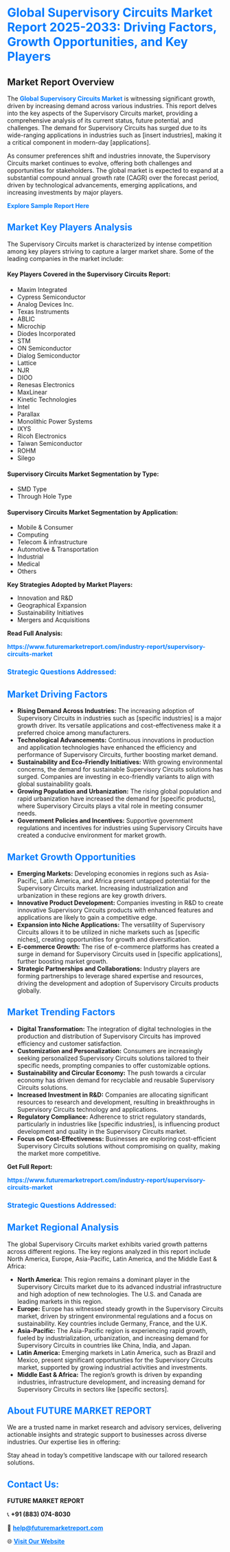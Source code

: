 <h1 style="color: #007BFF;">Global Supervisory Circuits Market Report 2025-2033: Driving Factors, Growth Opportunities, and Key Players</h1>

<section id="overview">
<h2>Market Report Overview</h2>
<p>The <a href="https://www.futuremarketreport.com/industry-report/supervisory-circuits-market" style="color: #007BFF; text-decoration: none;"><strong>Global Supervisory Circuits Market</strong></a> is witnessing significant growth, driven by increasing demand across various industries. This report delves into the key aspects of the Supervisory Circuits market, providing a comprehensive analysis of its current status, future potential, and challenges. The demand for Supervisory Circuits has surged due to its wide-ranging applications in industries such as [insert industries], making it a critical component in modern-day [applications].</p>
<p>As consumer preferences shift and industries innovate, the Supervisory Circuits market continues to evolve, offering both challenges and opportunities for stakeholders. The global market is expected to expand at a substantial compound annual growth rate (CAGR) over the forecast period, driven by technological advancements, emerging applications, and increasing investments by major players.</p>
</section>

<section id="overview">
<p><a href="https://www.futuremarketreport.com/request-sample/reportId=81541" style="color: #007BFF; text-decoration: none;"><strong>Explore Sample Report Here</strong></a></p>
</section>

<section id="key-players">
<h2 style="color: #007BFF;">Market Key Players Analysis</h2>
<p>The Supervisory Circuits market is characterized by intense competition among key players striving to capture a larger market share. Some of the leading companies in the market include:</p>
<h4>Key Players Covered in the Supervisory Circuits Report:</h4>
<ul><li>Maxim Integrated</li><li>Cypress Semiconductor</li><li>Analog Devices Inc.</li><li>Texas Instruments</li><li>ABLIC</li><li>Microchip</li><li>Diodes Incorporated</li><li>STM</li><li>ON Semiconductor</li><li>Dialog Semiconductor</li><li>Lattice</li><li>NJR</li><li>DIOO</li><li>Renesas Electronics</li><li>MaxLinear</li><li>Kinetic Technologies</li><li>Intel</li><li>Parallax</li><li>Monolithic Power Systems</li><li>IXYS</li><li>Ricoh Electronics</li><li>Taiwan Semiconductor</li><li>ROHM</li><li>Silego</li></ul>
<h4>Supervisory Circuits Market Segmentation by Type:</h4>
<ul><li>SMD Type</li><li>Through Hole Type</li></ul>

<h4>Supervisory Circuits Market Segmentation by Application:</h4>
<ul><li>Mobile &amp; Consumer</li><li>Computing</li><li>Telecom &amp; infrastructure</li><li>Automotive &amp; Transportation</li><li>Industrial</li><li>Medical</li><li>Others</li></ul>
<p><strong>Key Strategies Adopted by Market Players:</strong></p>
<ul>
<li>Innovation and R&D</li>
<li>Geographical Expansion</li>
<li>Sustainability Initiatives</li>
<li>Mergers and Acquisitions</li>
</ul>
</section>

<section>
<p><strong>Read Full Analysis: </strong></p><a href="https://www.futuremarketreport.com/industry-report/supervisory-circuits-market" style="color: #007BFF; text-decoration: none;"><strong>https://www.futuremarketreport.com/industry-report/supervisory-circuits-market</strong></a>
<h3 style="color: #007BFF;">Strategic Questions Addressed:</h3>
</section>

<section id="driving-factors">
<h2 style="color: #007BFF;">Market Driving Factors</h2>
<ul>
<li><strong>Rising Demand Across Industries:</strong> The increasing adoption of Supervisory Circuits in industries such as [specific industries] is a major growth driver. Its versatile applications and cost-effectiveness make it a preferred choice among manufacturers.</li>
<li><strong>Technological Advancements:</strong> Continuous innovations in production and application technologies have enhanced the efficiency and performance of Supervisory Circuits, further boosting market demand.</li>
<li><strong>Sustainability and Eco-Friendly Initiatives:</strong> With growing environmental concerns, the demand for sustainable Supervisory Circuits solutions has surged. Companies are investing in eco-friendly variants to align with global sustainability goals.</li>
<li><strong>Growing Population and Urbanization:</strong> The rising global population and rapid urbanization have increased the demand for [specific products], where Supervisory Circuits plays a vital role in meeting consumer needs.</li>
<li><strong>Government Policies and Incentives:</strong> Supportive government regulations and incentives for industries using Supervisory Circuits have created a conducive environment for market growth.</li>
</ul>
</section>

<section id="growth-opportunities">
<h2 style="color: #007BFF;">Market Growth Opportunities</h2>
<ul>
<li><strong>Emerging Markets:</strong> Developing economies in regions such as Asia-Pacific, Latin America, and Africa present untapped potential for the Supervisory Circuits market. Increasing industrialization and urbanization in these regions are key growth drivers.</li>
<li><strong>Innovative Product Development:</strong> Companies investing in R&D to create innovative Supervisory Circuits products with enhanced features and applications are likely to gain a competitive edge.</li>
<li><strong>Expansion into Niche Applications:</strong> The versatility of Supervisory Circuits allows it to be utilized in niche markets such as [specific niches], creating opportunities for growth and diversification.</li>
<li><strong>E-commerce Growth:</strong> The rise of e-commerce platforms has created a surge in demand for Supervisory Circuits used in [specific applications], further boosting market growth.</li>
<li><strong>Strategic Partnerships and Collaborations:</strong> Industry players are forming partnerships to leverage shared expertise and resources, driving the development and adoption of Supervisory Circuits products globally.</li>
</ul>
</section>

<section id="trending-factors">
<h2 style="color: #007BFF;">Market Trending Factors</h2>
<ul>
<li><strong>Digital Transformation:</strong> The integration of digital technologies in the production and distribution of Supervisory Circuits has improved efficiency and customer satisfaction.</li>
<li><strong>Customization and Personalization:</strong> Consumers are increasingly seeking personalized Supervisory Circuits solutions tailored to their specific needs, prompting companies to offer customizable options.</li>
<li><strong>Sustainability and Circular Economy:</strong> The push towards a circular economy has driven demand for recyclable and reusable Supervisory Circuits solutions.</li>
<li><strong>Increased Investment in R&D:</strong> Companies are allocating significant resources to research and development, resulting in breakthroughs in Supervisory Circuits technology and applications.</li>
<li><strong>Regulatory Compliance:</strong> Adherence to strict regulatory standards, particularly in industries like [specific industries], is influencing product development and quality in the Supervisory Circuits market.</li>
<li><strong>Focus on Cost-Effectiveness:</strong> Businesses are exploring cost-efficient Supervisory Circuits solutions without compromising on quality, making the market more competitive.</li>
</ul>
</section>

<section>
<p><strong>Get Full Report: </strong></p><a href="https://www.futuremarketreport.com/industry-report/supervisory-circuits-market" style="color: #007BFF; text-decoration: none;"><strong>https://www.futuremarketreport.com/industry-report/supervisory-circuits-market</strong></a>
<h3 style="color: #007BFF;">Strategic Questions Addressed:</h3>
</section>


<section id="regional-analysis">
<h2 style="color: #007BFF;">Market Regional Analysis</h2>
<p>The global Supervisory Circuits market exhibits varied growth patterns across different regions. The key regions analyzed in this report include North America, Europe, Asia-Pacific, Latin America, and the Middle East & Africa:</p>
<ul>
<li><strong>North America:</strong> This region remains a dominant player in the Supervisory Circuits market due to its advanced industrial infrastructure and high adoption of new technologies. The U.S. and Canada are leading markets in this region.</li>
<li><strong>Europe:</strong> Europe has witnessed steady growth in the Supervisory Circuits market, driven by stringent environmental regulations and a focus on sustainability. Key countries include Germany, France, and the U.K.</li>
<li><strong>Asia-Pacific:</strong> The Asia-Pacific region is experiencing rapid growth, fueled by industrialization, urbanization, and increasing demand for Supervisory Circuits in countries like China, India, and Japan.</li>
<li><strong>Latin America:</strong> Emerging markets in Latin America, such as Brazil and Mexico, present significant opportunities for the Supervisory Circuits market, supported by growing industrial activities and investments.</li>
<li><strong>Middle East & Africa:</strong> The region’s growth is driven by expanding industries, infrastructure development, and increasing demand for Supervisory Circuits in sectors like [specific sectors].</li>
</ul>
</section>

<footer>
<h2 style="color: #007BFF;">About FUTURE MARKET REPORT</h2>
<p>We are a trusted name in market research and advisory services, delivering actionable insights and strategic support to businesses across diverse industries. Our expertise lies in offering:</p>

<p>Stay ahead in today’s competitive landscape with our tailored research solutions.</p>

<h2 style="color: #007BFF;">Contact Us:</h2>
<p><strong>FUTURE MARKET REPORT</strong></p>
<p>📞 <strong>+91 (883) 074-8030</strong></p>
<p>📧 <strong><a href="mailto:help@futuremarketreport.com" style="color: #007BFF;">help@futuremarketreport.com</a></strong></p>
<p>🌐 <strong><a href="https://www.futuremarketreport.com/" style="color: #007BFF;">Visit Our Website</a></strong></p>
</footer>